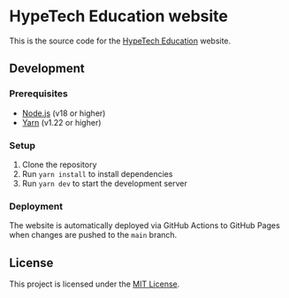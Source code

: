 # HypeTech Education website

This is the source code for the [HypeTech Education](https://education.hypetech.io) website.

## Development

### Prerequisites

- [Node.js](https://nodejs.org/en/) (v18 or higher)
- [Yarn](https://yarnpkg.com/) (v1.22 or higher)

### Setup

1. Clone the repository
2. Run `yarn install` to install dependencies
3. Run `yarn dev` to start the development server

### Deployment

The website is automatically deployed via GitHub Actions to GitHub Pages when changes are pushed to the `main` branch.

## License

This project is licensed under the [MIT License](LICENSE).

